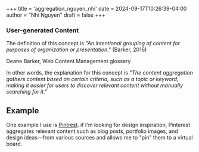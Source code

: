 +++
title = 'aggregation_nguyen_nhi'
date = 2024-09-17T10:26:39-04:00
author = "Nhi Nguyen"
draft = false
+++
### User-generated Content
The definition of this concept is *"An intentional grouping of content for purposes of organization or presentation."* (Barker, 2016)

Deane Barker, Web Content Management glossary

In other words, the explanation for this concept is *"The content aggregation gathers content based on certain criteria, such as a topic or keyword, making it easier for users to discover relevant content without manually searching for it."*

## Example
One example I use is [Pintrest](https://www.pinterest.com). if I'm looking for design inspiration, Pinterest aggregates relevant content such as blog posts, portfolio images, and design ideas—from various sources and allows me to "pin" them to a virtual board.
